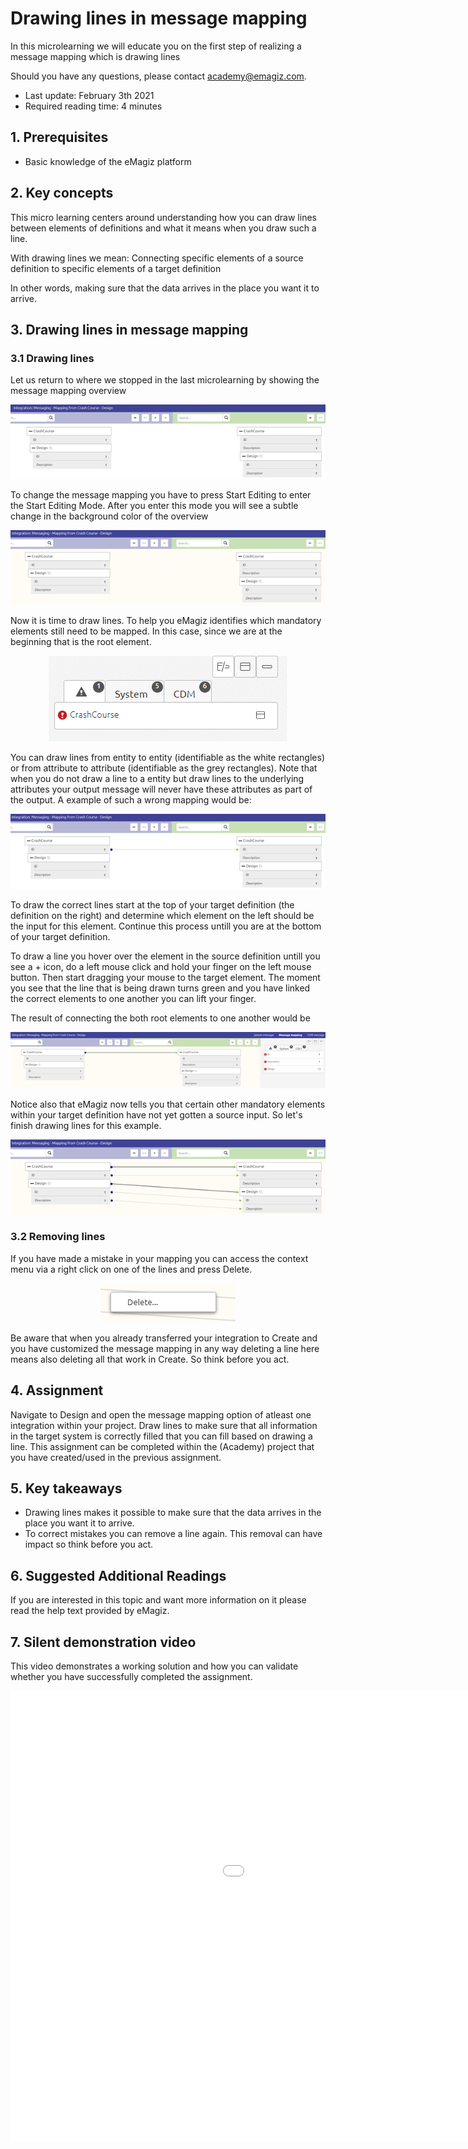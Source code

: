 # Drawing lines in message mapping
In this microlearning we will educate you on the first step of realizing a message mapping which is drawing lines

Should you have any questions, please contact academy@emagiz.com.

- Last update: February 3th 2021
- Required reading time: 4 minutes

## 1. Prerequisites
- Basic knowledge of the eMagiz platform

## 2. Key concepts
This micro learning centers around understanding how you can draw lines between elements of definitions and what it means when you draw such a line.

With drawing lines we mean: Connecting specific elements of a source definition to specific elements of a target definition

In other words, making sure that the data arrives in the place you want it to arrive.

## 3. Drawing lines in message mapping

### 3.1 Drawing lines

Let us return to where we stopped in the last microlearning by showing the message mapping overview

<p align="center"><img src="../../img/microlearning/ml-what-is-a-message-mapping--message-mapping-overview.png"></p>

To change the message mapping you have to press Start Editing to enter the Start Editing Mode. 
After you enter this mode you will see a subtle change in the background color of the overview

<p align="center"><img src="../../img/microlearning/ml-drawing-lines-in-message-mapping--message-mapping-overview-start-editing.png"></p>

Now it is time to draw lines. To help you eMagiz identifies which mandatory elements still need to be mapped. In this case, since we are at the beginning that is the root element.

<p align="center"><img src="../../img/microlearning/ml-drawing-lines-in-message-mapping--message-mapping-overview-emagiz-feedback.png"></p>

You can draw lines from entity to entity (identifiable as the white rectangles) or from attribute to attribute (identifiable as the grey rectangles).
Note that when you do not draw a line to a entity but draw lines to the underlying attributes your output message will never have these attributes as part of the output.
A example of such a wrong mapping would be:

<p align="center"><img src="../../img/microlearning/ml-drawing-lines-in-message-mapping--wrong-mapping.png"></p>

To draw the correct lines start at the top of your target definition (the definition on the right) and determine which element on the left should be the input for this element.
Continue this process untill you are at the bottom of your target definition.

To draw a line you hover over the element in the source definition untill you see a + icon, do a left mouse click and hold your finger on the left mouse button. 
Then start dragging your mouse to the target element. 
The moment you see that the line that is being drawn turns green and you have linked the correct elements to one another you can lift your finger.

The result of connecting the both root elements to one another would be

<p align="center"><img src="../../img/microlearning/ml-drawing-lines-in-message-mapping--result-first-drawing-of-line.png"></p>

Notice also that eMagiz now tells you that certain other mandatory elements within your target definition have not yet gotten a source input. 
So let's finish drawing lines for this example.

<p align="center"><img src="../../img/microlearning/ml-drawing-lines-in-message-mapping--result-finished-drawing.png"></p>

### 3.2 Removing lines
If you have made a mistake in your mapping you can access the context menu via a right click on one of the lines and press Delete.

<p align="center"><img src="../../img/microlearning/ml-drawing-lines-in-message-mapping--remove-lines-context-menu.png"></p>

Be aware that when you already transferred your integration to Create and you have customized the message mapping in any way deleting a line here means also deleting all that work in Create. 
So think before you act.

## 4. Assignment

Navigate to Design and open the message mapping option of atleast one integration within your project. 
Draw lines to make sure that all information in the target system is correctly filled that you can fill based on drawing a line.
This assignment can be completed within the (Academy) project that you have created/used in the previous assignment.

## 5. Key takeaways

- Drawing lines makes it possible to make sure that the data arrives in the place you want it to arrive.
- To correct mistakes you can remove a line again. This removal can have impact so think before you act.

## 6. Suggested Additional Readings

If you are interested in this topic and want more information on it please read the help text provided by eMagiz.

## 7. Silent demonstration video

This video demonstrates a working solution and how you can validate whether you have successfully completed the assignment.

<iframe width="1280" height="720" src="../../vid/microlearning/microlearning-drawing-lines-in-message-mapping.mp4" frameborder="0" allow="accelerometer; autoplay; clipboard-write; encrypted-media; gyroscope; picture-in-picture" allowfullscreen></iframe>